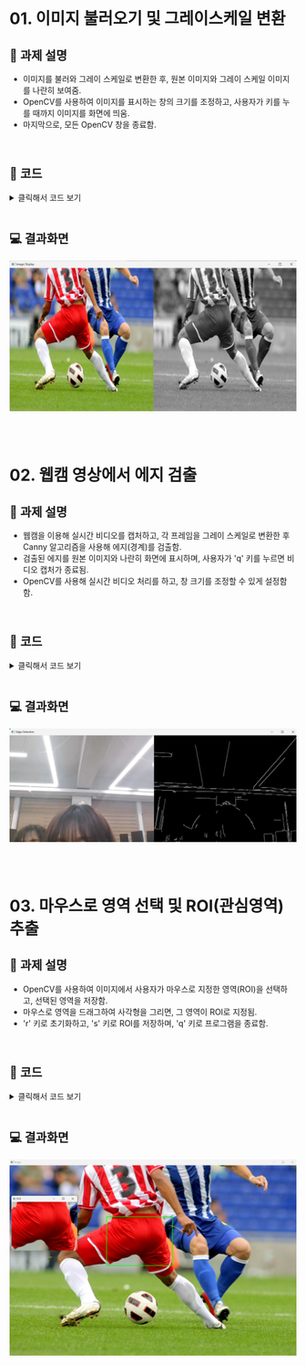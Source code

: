 # 01. 이미지 불러오기 및 그레이스케일 변환
## 📝 과제 설명
- 이미지를 불러와 그레이 스케일로 변환한 후, 원본 이미지와 그레이 스케일 이미지를 나란히 보여줌.
- OpenCV를 사용하여 이미지를 표시하는 창의 크기를 조정하고, 사용자가 키를 누를 때까지 이미지를 화면에 띄움.
- 마지막으로, 모든 OpenCV 창을 종료함.

<br>

## 🍁 코드
<details>
  <summary> 클릭해서 코드 보기 </summary>

  ```python
import cv2 as cv
import numpy as np

# 이미지 불러오기
image = cv.imread("C:/Users/82107/Desktop/cv/soccer.jpg")  # 불러올 이미지 파일명 지정
if image is None:
    print("이미지를 불러올 수 없습니다.")
    exit()

# 그레이 스케일 변환
gray_image = cv.cvtColor(image, cv.COLOR_BGR2GRAY)

# 원본 이미지와 그레이 스케일 이미지를 나란히 연결
combined_image = np.hstack((image, cv.cvtColor(gray_image, cv.COLOR_GRAY2BGR)))

# 이미지 창 크기 조정
window_name = 'Image Display'
cv.namedWindow(window_name, cv.WINDOW_NORMAL)  # 창 크기 조정 가능하게 설정
cv.resizeWindow(window_name, 1200, 600)  # 원하는 창 크기 설정 (너비 1200, 높이 600)

# 이미지 출력
cv.imshow(window_name, combined_image)  # 첫 번째 인자는 창 제목, 두 번째 인자는 이미지
cv.waitKey(0)  # 아무 키나 누르면 창 닫기
cv.destroyAllWindows()
 ```
</details>

<br>

## 💻 결과화면
![결과이미지](./data/1.png)

<br>
<br>

# 02. 웹캠 영상에서 에지 검출
## 📝 과제 설명
- 웹캠을 이용해 실시간 비디오를 캡처하고, 각 프레임을 그레이 스케일로 변환한 후 Canny 알고리즘을 사용해 에지(경계)를 검출함.
- 검출된 에지를 원본 이미지와 나란히 화면에 표시하며, 사용자가 'q' 키를 누르면 비디오 캡처가 종료됨.
- OpenCV를 사용해 실시간 비디오 처리를 하고, 창 크기를 조정할 수 있게 설정함함.

<br>

## 🍁 코드
<details>
  <summary> 클릭해서 코드 보기 </summary>

  ```python
import cv2 as cv

def main():
    cap = cv.VideoCapture(0)  # 웹캠 연결
    
    if not cap.isOpened():
        print("Error: Could not open webcam.")
        return
    
    while True:
        ret, frame = cap.read()
        if not ret:
            print("Error: Could not read frame.")
            break
        
        gray = cv.cvtColor(frame, cv.COLOR_BGR2GRAY)  # 그레이 스케일 변환
        edges = cv.Canny(gray, 100, 200)  # 에지 검출 (하한:100, 상한:200)
        
        edges_color = cv.cvtColor(edges, cv.COLOR_GRAY2BGR)  # 가로로 합치기 위해 컬러 변환
        combined = cv.hconcat([frame, edges_color])  # 원본과 에지 검출 결과 연결
        
        cv.namedWindow("Edge Detection", cv.WINDOW_NORMAL)  # 창 크기 조정 가능하게 설정
        cv.resizeWindow("Edge Detection", 1200, 600)  # 창 크기 조정
        cv.imshow("Edge Detection", combined)  # 화면에 출력
        
        if cv.waitKey(1) & 0xFF == ord('q'):  # q 키를 누르면 종료
            break
    
    cap.release()
    cv.destroyAllWindows()

if __name__ == "__main__":
    main()
 ```
</details>

<br>

## 💻 결과화면
![결과이미지](./data/2.png)

<br>
<br>

# 03. 마우스로 영역 선택 및 ROI(관심영역) 추출
## 📝 과제 설명
- OpenCV를 사용하여 이미지에서 사용자가 마우스로 지정한 영역(ROI)을 선택하고, 선택된 영역을 저장함.
- 마우스로 영역을 드래그하여 사각형을 그리면, 그 영역이 ROI로 지정됨.
- 'r' 키로 초기화하고, 's' 키로 ROI를 저장하며, 'q' 키로 프로그램을 종료함.

<br>

## 🍁 코드
<details>
  <summary> 클릭해서 코드 보기 </summary>

  ```python
import cv2 as cv
import numpy as np

# 전역 변수 초기화
roi = None
start_x, start_y, end_x, end_y = -1, -1, -1, -1
drawing = False
image = cv.imread("C:/Users/82107/Desktop/cv/soccer.jpg")  # 이미지 로드
original_image = image.copy()

def mouse_callback(event, x, y, flags, param):
    global start_x, start_y, end_x, end_y, drawing, roi, image
    
    if event == cv.EVENT_LBUTTONDOWN:  # 마우스 클릭 시작
        start_x, start_y = x, y
        drawing = True
    
    elif event == cv.EVENT_MOUSEMOVE:  # 드래그 중
        if drawing:
            image = original_image.copy()
            cv.rectangle(image, (start_x, start_y), (x, y), (0, 255, 0), 2)
    
    elif event == cv.EVENT_LBUTTONUP:  # 마우스 버튼 놓기
        end_x, end_y = x, y
        drawing = False
        roi = original_image[start_y:end_y, start_x:end_x]
        cv.imshow("ROI", roi)

def main():
    global image, original_image, roi
    cv.namedWindow("Image")
    cv.setMouseCallback("Image", mouse_callback)
    
    while True:
        cv.imshow("Image", image)
        key = cv.waitKey(1) & 0xFF
        
        if key == ord('r'):  # r 키를 누르면 초기화
            image = original_image.copy()
            roi = None
        elif key == ord('s') and roi is not None:  # s 키를 누르면 ROI 저장
            cv.imwrite("roi.jpg", roi)
            print("ROI saved as roi.jpg")
        elif key == ord('q'):  # q 키를 누르면 종료
            break
    
    cv.destroyAllWindows()

if __name__ == "__main__":
    main()
 ```
</details>

<br>

## 💻 결과화면
![결과이미지](./data/3.png)




